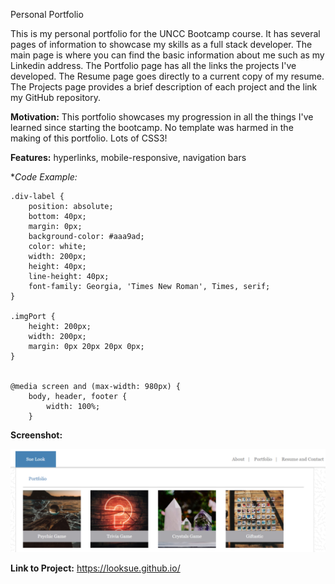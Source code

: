 Personal Portfolio

This is my personal portfolio for the UNCC Bootcamp course. It has several pages of information to showcase my skills as a full stack
developer. The main page is where you can find the basic information about me such as my Linkedin address. The Portfolio page has all the links the projects I've developed. The Resume page goes directly to a current copy of my resume. The Projects page provides a brief description of each project and the link my GitHub repository.   


**Motivation:** This portfolio showcases my progression in all the things I've learned since starting the bootcamp. No template was harmed in the making of this portfolio. Lots of CSS3! 

**Features:** hyperlinks, mobile-responsive, navigation bars

**Code Example:*
```css3
.div-label {
    position: absolute;
    bottom: 40px;
    margin: 0px;  
    background-color: #aaa9ad;
    color: white;  
    width: 200px;
    height: 40px;
    line-height: 40px;
    font-family: Georgia, 'Times New Roman', Times, serif;
}

.imgPort {
    height: 200px;
    width: 200px;
    margin: 0px 20px 20px 0px;
}


@media screen and (max-width: 980px) {
    body, header, footer {
        width: 100%;
    }
```
**Screenshot:**

![Portfolio](https://github.com/looksue/looksue.github.io/blob/master/assets/images/screenshot.png)

**Link to Project:** https://looksue.github.io/
